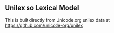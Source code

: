 Unilex so Lexical Model
----------------------

This is built directly from Unicode.org unilex data at
https://github.com/unicode-org/unilex
